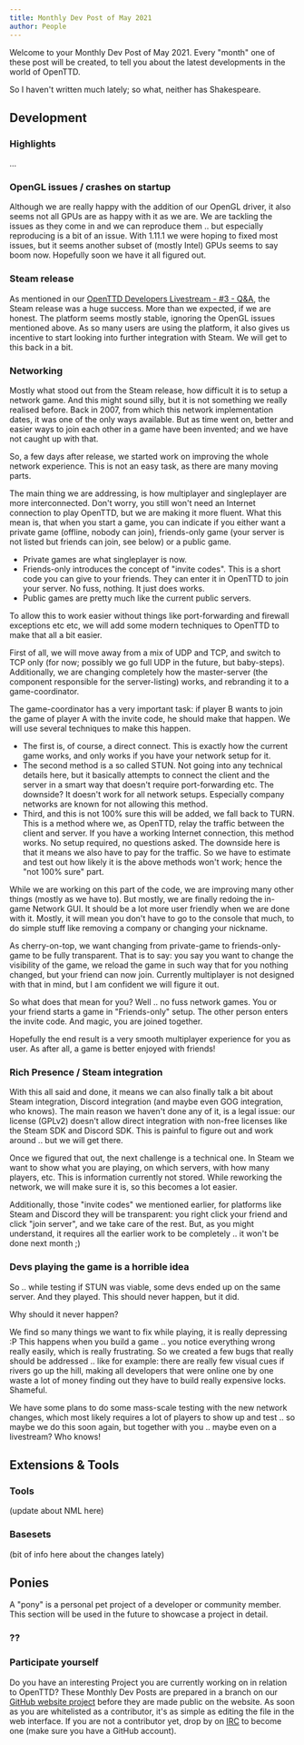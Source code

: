 ```yaml
---
title: Monthly Dev Post of May 2021
author: People
---
```


Welcome to your Monthly Dev Post of May 2021.
Every "month" one of these post will be created, to tell you about the latest developments in the world of OpenTTD.

So I haven't written much lately; so what, neither has Shakespeare.

<!-- more -->

## Development

### Highlights

...

### OpenGL issues / crashes on startup

Although we are really happy with the addition of our OpenGL driver, it also seems not all GPUs are as happy with it as we are.
We are tackling the issues as they come in and we can reproduce them .. but especially reproducing is a bit of an issue.
With 1.11.1 we were hoping to fixed most issues, but it seems another subset of (mostly Intel) GPUs seems to say boom now.
Hopefully soon we have it all figured out.

### Steam release

As mentioned in our [OpenTTD Developers Livestream - #3 - Q&A](https://www.youtube.com/watch?v=kFtUGxIGLlg), the Steam release was a huge success.
More than we expected, if we are honest.
The platform seems mostly stable, ignoring the OpenGL issues mentioned above.
As so many users are using the platform, it also gives us incentive to start looking into further integration with Steam.
We will get to this back in a bit.

### Networking

Mostly what stood out from the Steam release, how difficult it is to setup a network game.
And this might sound silly, but it is not something we really realised before.
Back in 2007, from which this network implementation dates, it was one of the only ways available.
But as time went on, better and easier ways to join each other in a game have been invented; and we have not caught up with that.

So, a few days after release, we started work on improving the whole network experience.
This is not an easy task, as there are many moving parts.

The main thing we are addressing, is how multiplayer and singleplayer are more interconnected.
Don't worry, you still won't need an Internet connection to play OpenTTD, but we are making it more fluent.
What this mean is, that when you start a game, you can indicate if you either want a private game (offline, nobody can join), friends-only game (your server is not listed but friends can join, see below) or a public game.

- Private games are what singleplayer is now.
- Friends-only introduces the concept of "invite codes".
This is a short code you can give to your friends.
They can enter it in OpenTTD to join your server.
No fuss, nothing.
It just does works.
- Public games are pretty much like the current public servers.

To allow this to work easier without things like port-forwarding and firewall exceptions etc etc, we will add some modern techniques to OpenTTD to make that all a bit easier.

First of all, we will move away from a mix of UDP and TCP, and switch to TCP only (for now; possibly we go full UDP in the future, but baby-steps).
Additionally, we are changing completely how the master-server (the component responsible for the server-listing) works, and rebranding it to a game-coordinator.

The game-coordinator has a very important task: if player B wants to join the game of player A with the invite code, he should make that happen.
We will use several techniques to make this happen.
- The first is, of course, a direct connect.
This is exactly how the current game works, and only works if you have your network setup for it.
- The second method is a so called STUN.
Not going into any technical details here, but it basically attempts to connect the client and the server in a smart way that doesn't require port-forwarding etc.
The downside? It doesn't work for all network setups.
Especially company networks are known for not allowing this method.
- Third, and this is not 100% sure this will be added, we fall back to TURN.
This is a method where we, as OpenTTD, relay the traffic between the client and server.
If you have a working Internet connection, this method works.
No setup required, no questions asked.
The downside here is that it means we also have to pay for the traffic.
So we have to estimate and test out how likely it is the above methods won't work; hence the "not 100% sure" part.

While we are working on this part of the code, we are improving many other things (mostly as we have to).
But mostly, we are finally redoing the in-game Network GUI.
It should be a lot more user friendly when we are done with it.
Mostly, it will mean you don't have to go to the console that much, to do simple stuff like removing a company or changing your nickname.

As cherry-on-top, we want changing from private-game to friends-only-game to be fully transparent.
That is to say: you say you want to change the visibility of the game, we reload the game in such way that for you nothing changed, but your friend can now join.
Currently multiplayer is not designed with that in mind, but I am confident we will figure it out.

So what does that mean for you?
Well .. no fuss network games.
You or your friend starts a game in "Friends-only" setup.
The other person enters the invite code.
And magic, you are joined together.

Hopefully the end result is a very smooth multiplayer experience for you as user.
As after all, a game is better enjoyed with friends!

### Rich Presence / Steam integration

With this all said and done, it means we can also finally talk a bit about Steam integration, Discord integration (and maybe even GOG integration, who knows).
The main reason we haven't done any of it, is a legal issue: our license (GPLv2) doesn't allow direct integration with non-free licenses like the Steam SDK and Discord SDK.
This is painful to figure out and work around .. but we will get there.

Once we figured that out, the next challenge is a technical one.
In Steam we want to show what you are playing, on which servers, with how many players, etc.
This is information currently not stored.
While reworking the network, we will make sure it is, so this becomes a lot easier.

Additionally, those "invite codes" we mentioned earlier, for platforms like Steam and Discord they will be transparent: you right click your friend and click "join server", and we take care of the rest.
But, as you might understand, it requires all the earlier work to be completely .. it won't be done next month ;)

### Devs playing the game is a horrible idea

So .. while testing if STUN was viable, some devs ended up on the same server.
And they played.
This should never happen, but it did.

Why should it never happen?

We find so many things we want to fix while playing, it is really depressing :P
This happens when you build a game .. you notice everything wrong really easily, which is really frustrating.
So we created a few bugs that really should be addressed .. like for example: there are really few visual cues if rivers go up the hill, making all developers that were online one by one waste a lot of money finding out they have to build really expensive locks.
Shameful.

We have some plans to do some mass-scale testing with the new network changes, which most likely requires a lot of players to show up and test .. so maybe we do this soon again, but together with you .. maybe even on a livestream?
Who knows!

## Extensions & Tools

### Tools

(update about NML here)

### Basesets

(bit of info here about the changes lately)

## Ponies

A "pony" is a personal pet project of a developer or community member. This section will be used in the future to showcase a project in detail.

### ??

### Participate yourself

Do you have an interesting Project you are currently working on in relation to OpenTTD?
These Monthly Dev Posts are prepared in a branch on our [GitHub website project](https://github.com/OpenTTD/website/tree/monthly-dev-post/_posts/2021-06-01-monthly-dev-post.md) before they are made public on the website.
As soon as you are whitelisted as a contributor, it's as simple as editing the file in the web interface.
If you are not a contributor yet, drop by on [IRC](https://www.openttd.org/contact.html) to become one (make sure you have a GitHub account).
